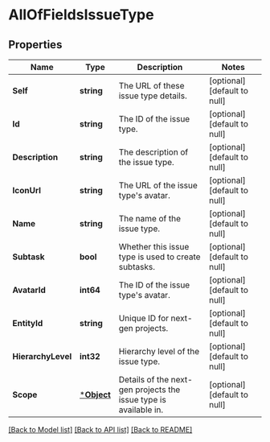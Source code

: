 # AllOfFieldsIssueType

## Properties
Name | Type | Description | Notes
------------ | ------------- | ------------- | -------------
**Self** | **string** | The URL of these issue type details. | [optional] [default to null]
**Id** | **string** | The ID of the issue type. | [optional] [default to null]
**Description** | **string** | The description of the issue type. | [optional] [default to null]
**IconUrl** | **string** | The URL of the issue type&#x27;s avatar. | [optional] [default to null]
**Name** | **string** | The name of the issue type. | [optional] [default to null]
**Subtask** | **bool** | Whether this issue type is used to create subtasks. | [optional] [default to null]
**AvatarId** | **int64** | The ID of the issue type&#x27;s avatar. | [optional] [default to null]
**EntityId** | **string** | Unique ID for next-gen projects. | [optional] [default to null]
**HierarchyLevel** | **int32** | Hierarchy level of the issue type. | [optional] [default to null]
**Scope** | [***Object**](.md) | Details of the next-gen projects the issue type is available in. | [optional] [default to null]

[[Back to Model list]](../README.md#documentation-for-models) [[Back to API list]](../README.md#documentation-for-api-endpoints) [[Back to README]](../README.md)

